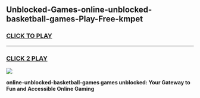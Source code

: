 
## Unblocked-Games-online-unblocked-basketball-games-Play-Free-kmpet
<h3>
<a href="https://premium76.site?title=online-unblocked-basketball-games&ref=09A">CLICK TO PLAY</a></h3>
<hr>

<h3>
<a href="https://premium76.site?title=online-unblocked-basketball-games&ref=09A">CLICK 2 PLAY</a>
  
</h3>

<a href="https://premium76.site?title=online-unblocked-basketball-games&ref=09A"><img src="https://clearcache.store/games.png"></a>


**online-unblocked-basketball-games games unblocked: Your Gateway to Fun and Accessible Online Gaming**
